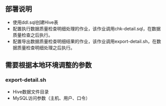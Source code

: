 ## 部署说明
- 使用ddl.sql创建Hive表
- 配置执行数据质量检查明细处理的作业，该作业调用chk-detail.sql，在数据质量检查之后执行。
- 配置导出数据质量检查明细结果的作业，该作业调用export-detail.sh，在数据质量检查明细处理之后执行。

## 需要根据本地环境调整的参数
### export-detail.sh
- Hive数据文件目录
- MySQL访问参数（主机、用户、口令）

